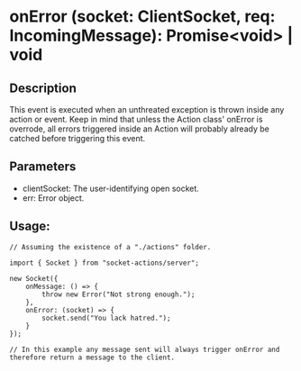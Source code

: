 # onError (socket: ClientSocket, req: IncomingMessage): Promise\<void> | void

## Description

This event is executed when an unthreated exception is thrown inside any action
or event. Keep in mind that unless the Action class' onError is overrode, all
errors triggered inside an Action will probably already be catched before
triggering this event.

## Parameters

- clientSocket: The user-identifying open socket.
- err: Error object.

## Usage:

```
// Assuming the existence of a "./actions" folder.

import { Socket } from "socket-actions/server";

new Socket({
    onMessage: () => {
        throw new Error("Not strong enough.");
    },
    onError: (socket) => {
        socket.send("You lack hatred.");
    }
});

// In this example any message sent will always trigger onError and therefore return a message to the client.
```
